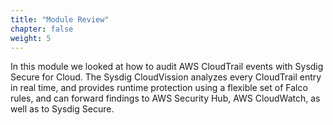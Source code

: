 ```yaml
---
title: "Module Review"
chapter: false
weight: 5
---
```


In this module we looked at how to audit AWS CloudTrail events with Sysdig Secure for Cloud. The Sysdig CloudVission analyzes every CloudTrail entry in real time, and provides runtime protection using a flexible set of Falco rules, and can forward findings to AWS Security Hub, AWS CloudWatch, as well as to Sysdig Secure.

